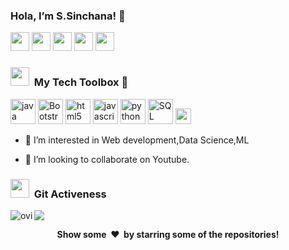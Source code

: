  ### Hola, I’m S.Sinchana! 👋
[<img height="30" src="https://img.shields.io/badge/linkedin-blue.svg?&style=for-the-badge&logo=linkedin&logoColor=white" />][LinkedIn]
[<img height="30" src="https://img.shields.io/badge/GitHub-100000?style=for-the-badge&logo=github&logoColor=white" />][Github]
[<img height="30" src="https://img.shields.io/badge/-Hackerrank-2EC866?style=for-the-badge&logo=HackerRank&logoColor=white" />][Hackerrank]
[<img height="30" src="https://img.shields.io/badge/Gmail-D14836?style=for-the-badge&logo=gmail&logoColor=white" />][Gmail]
<img height="30" src="https://komarev.com/ghpvc/?username=Sinchana-Amin&color=blueviolet" />

[gmail]: mailto:sinchana.amin1222@gmail.com
[Linkedin]: https://www.linkedin.com/in/s-sinchana-0611b2192
[Hackerrank]:https://www.hackerrank.com/sinchana_amin121
[Github]:  https://github.io/Sinchana-Amin
[Twitter]: https://twitter.com/SinchanaAmin

<!-- ![alt text](Cover.jpg)-->
### <img src="https://media.giphy.com/media/iY8CRBdQXODJSCERIr/giphy.gif" width="30px">&nbsp; My Tech Toolbox 🧰


<p align="left">
<img src="https://www.vectorlogo.zone/logos/java/java-ar21.svg" alt="java" height="40"/>
<img src="https://www.vectorlogo.zone/logos/getbootstrap/getbootstrap-ar21.svg" alt="Bootstrap" height="40"/>
<img src="https://www.vectorlogo.zone/logos/w3_html5/w3_html5-ar21.svg" alt="html5" height="40"/>
<img src="https://www.vectorlogo.zone/logos/javascript/javascript-ar21.svg" alt="javascript" height="40"/></code> 
<img src="https://www.vectorlogo.zone/logos/python/python-ar21.svg" alt="python" height="40"/>
<img src="https://www.vectorlogo.zone/logos/mysql/mysql-ar21.svg" alt="SQL" height="40"/>
<img width="25px" src="https://upload.wikimedia.org/wikipedia/commons/thumb/d/d5/CSS3_logo_and_wordmark.svg/1200px-CSS3_logo_and_wordmark.svg.png" alt="css">
<!--<img src="https://www.vectorlogo.zone/logos/amazon_aws/amazon_aws-ar21.svg" alt="AWS" height="50"/>
<img src="https://www.vectorlogo.zone/logos/google_cloud/google_cloud-ar21.svg" alt="GCP" height="50"/>-->
</p>


- 👀 I’m interested in Web development,Data Science,ML
<!-- 🌱 I’m currently learning Data Science Concepts.-->
- 💞️ I’m looking to collaborate on Youtube.
 <!-- 📫 You can to reach me through-->

### <img src="https://media.giphy.com/media/iY8CRBdQXODJSCERIr/giphy.gif" width="30px">&nbsp; Git Activeness


<p><img align="left" src="https://github-readme-stats.vercel.app/api/top-langs?username=Sinchana-Amin&show_icons=true&locale=en&layout=compact&theme=chartreuse-dark" alt="ovi" /></p>
<p><img src="https://github-readme-stats.vercel.app/api?username=Sinchana-Amin&&show_icons=true&title_color=bb2acf&text_color=daf7dc&bg_color=151515"></p>

<div align="center">
<b>Show some &nbsp;❤️&nbsp; by starring some of the repositories!</b><br>
 
</div>
